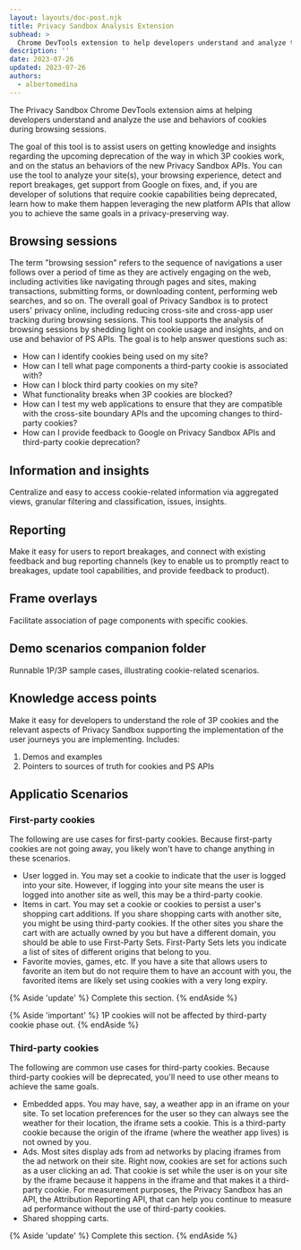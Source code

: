 ```yaml
---
layout: layouts/doc-post.njk
title: Privacy Sandbox Analysis Extension
subhead: >
  Chrome DevTools extension to help developers understand and analyze the use and behaviors of cookies during browsing sessions.
description: ''
date: 2023-07-26
updated: 2023-07-26
authors:
  - albertomedina
---
```


The Privacy Sandbox Chrome DevTools extension aims at helping developers understand and analyze the use and behaviors of cookies during browsing sessions.

The goal of this tool is to assist users on getting knowledge and insights regarding the upcoming deprecation of the way in which 3P cookies work, and on the status an behaviors of the new Privacy Sandbox APIs. You can use the tool to analyze your site(s), your browsing experience, detect and report breakages, get support from Google on fixes, and, if you are developer of solutions that require cookie capabilities being deprecated, learn how to make them happen leveraging the new platform APIs that allow you to achieve the same goals in a privacy-preserving way.

## Browsing sessions

The term "browsing session" refers to the sequence of navigations a user follows over a period of time as they are actively engaging on the web, including activities like navigating through pages and sites, making transactions, submitting forms, or downloading content, performing web searches, and so on. The overall goal of Privacy Sandbox is to protect users' privacy online, including reducing cross-site and cross-app user tracking during browsing sessions. This tool supports the analysis of browsing sessions by shedding light on cookie usage and insights, and on use and behavior of PS APIs. The goal is to help answer questions such as:

- How can I identify cookies being used on my site?
- How can I tell what page components a third-party cookie is associated with?
- How can I block third party cookies on my site?
- What functionality breaks when 3P cookies are blocked?
- How can I test my web applications to ensure that they are compatible with the cross-site boundary APIs and the upcoming changes to third-party cookies?
- How can I provide feedback to Google on Privacy Sandbox APIs and third-party cookie deprecation?

## Information and insights

Centralize and easy to access cookie-related information via aggregated views, granular filtering and classification, issues, insights.

## Reporting

Make it easy for users to report breakages, and connect with existing feedback and bug reporting channels (key to enable us to promptly react to breakages, update tool capabilities, and provide feedback to product).

## Frame overlays

Facilitate association of page components with specific cookies.

## Demo scenarios companion folder

Runnable 1P/3P sample cases, illustrating cookie-related scenarios.

## Knowledge access points

Make it easy for developers to understand the role of 3P cookies and the relevant aspects of Privacy Sandbox supporting the implementation of the user journeys you are implementing. Includes:

1. Demos and examples
2. Pointers to sources of truth for cookies and PS APIs

## Applicatio Scenarios

### First-party cookies

The following are use cases for first-party cookies. Because first-party cookies are not going away, you likely won't have to change anything in these scenarios.

- User logged in. You may set a cookie to indicate that the user is logged into your site. However, if logging into your site means the user is logged into another site as well, this may be a third-party cookie.
- Items in cart. You may set a cookie or cookies to persist a user's shopping cart additions. If you share shopping carts with another site, you might be using third-party cookies. If the other sites you share the cart with are actually owned by you but have a different domain, you should be able to use First-Party Sets. First-Party Sets lets you indicate a list of sites of different origins that belong to you.
- Favorite movies, games, etc. If you have a site that allows users to favorite an item but do not require them to have an account with you, the favorited items are likely set using cookies with a very long expiry.

{% Aside 'update' %}
Complete this section.
{% endAside %}

{% Aside 'important' %}
1P cookies will not be affected by third-party cookie phase out.
{% endAside %}

### Third-party cookies

The following are common use cases for third-party cookies. Because third-party cookies will be deprecated, you'll need to use other means to achieve the same goals.

- Embedded apps. You may have, say, a weather app in an iframe on your site. To set location preferences for the user so they can always see the weather for their location, the iframe sets a cookie. This is a third-party cookie because the origin of the iframe (where the weather app lives) is not owned by you.
- Ads. Most sites display ads from ad networks by placing iframes from the ad network on their site. Right now, cookies are set for actions such as a user clicking an ad. That cookie is set while the user is on your site by the iframe because it happens in the iframe and that makes it a third-party cookie. For measurement purposes, the Privacy Sandbox has an API, the Attribution Reporting API, that can help you continue to measure ad performance without the use of third-party cookies.
- Shared shopping carts.

{% Aside 'update' %}
Complete this section.
{% endAside %}
